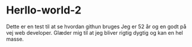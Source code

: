 # Herllo-world-2
Dette er en test til at se hvordan githun bruges
Jeg er 52 år og en godt på vej web developer. Glæder mig til at jeg bliver rigtig dygtig og kan en hel masse.

